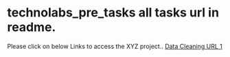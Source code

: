 # technolabs_pre_tasks all tasks url in readme.

Please click on below Links to access the XYZ project..
 [Data Cleaning URL 1](https://www.kaggle.com/rudrakumawat22/exercise-handling-missing-values)

 
